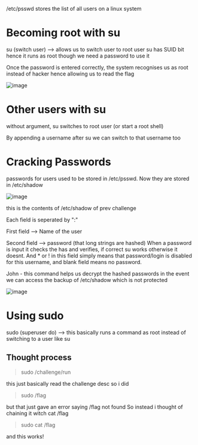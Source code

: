 /etc/psswd stores the list of all users on a linux system

# Becoming root with su
su (switch user) --> allows us to switch user to root user
su has SUID bit hence it runs as root though we need a password to use it

Once the password is entered correctly, the system recognises us as root instead of hacker hence allowing us to read the flag

![image](https://github.com/user-attachments/assets/cc8062e9-3238-4e0c-b43a-94e2d12100d1)


# Other users with su
without argument, su switches to root user (or start a root shell)

By appending a username after su we can switch to that username too

# Cracking Passwords
passwords for users used to be stored in /etc/psswd. Now they are stored in /etc/shadow

![image](https://github.com/user-attachments/assets/7ba8213b-c20b-4e90-8296-e235a87e0509)

this is the contents of /etc/shadow of prev challenge

Each field is seperated by ":"

First field --> Name of the user

Second field --> password (that long strings are hashed)
When a password is input it checks the has and verifies, if correct su works otherwise it doesnt. And * or ! in this field simply means that password/login is disabled for this username, and blank field means no password.

John - this command helps us decrypt the hashed passwords in the event we can access the backup of /etc/shadow which is not protected

![image](https://github.com/user-attachments/assets/29e4b71f-d595-47a4-a82b-6babe23ea97b)


# Using sudo
sudo (superuser do) --> this basically runs a command as root instead of switching to a user like su

## Thought process

> sudo /challenge/run

this just basically read the challenge desc so i did
> sudo /flag

but that just gave an error saying /flag not found
So instead i thought of chaining it witch cat /flag
> sudo cat /flag

and this works!

